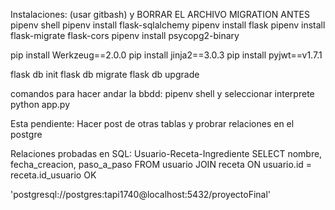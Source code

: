 Instalaciones: (usar gitbash) y BORRAR EL ARCHIVO MIGRATION ANTES
pipenv shell
pipenv install flask-sqlalchemy
pipenv install flask
pipenv install flask-migrate flask-cors
pipenv install psycopg2-binary

pip install Werkzeug==2.0.0
pip install jinja2==3.0.3
pip install pyjwt==v1.7.1

flask db init
flask db migrate
flask db upgrade

comandos para hacer andar la bbdd:
pipenv shell y seleccionar interprete
python app.py

Esta pendiente:
Hacer post de otras tablas y probrar relaciones en el postgre

Relaciones probadas en SQL:
Usuario-Receta-Ingrediente
SELECT nombre, fecha_creacion, paso_a_paso FROM usuario JOIN receta ON usuario.id = receta.id_usuario OK

'postgresql://postgres:tapi1740@localhost:5432/proyectoFinal'
